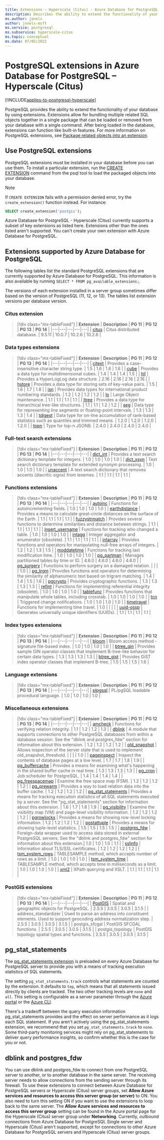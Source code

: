 ```yaml
---
title: Extensions – Hyperscale (Citus) - Azure Database for PostgreSQL
description: Describes the ability to extend the functionality of your database by using extensions in Azure Database for PostgreSQL - Hyperscale (Citus)
ms.author: jonels
author: jonels-msft
ms.service: postgresql
ms.subservice: hyperscale-citus
ms.topic: conceptual
ms.date: 07/05/2022
---
```

# PostgreSQL extensions in Azure Database for PostgreSQL – Hyperscale (Citus)

[!INCLUDE[applies-to-postgresql-hyperscale](../includes/applies-to-postgresql-hyperscale.md)]

PostgreSQL provides the ability to extend the functionality of your database by using extensions. Extensions allow for bundling multiple related SQL objects together in a single package that can be loaded or removed from your database with a single command. After being loaded in the database, extensions can function like built-in features. For more information on PostgreSQL extensions, see [Package related objects into an extension](https://www.postgresql.org/docs/current/static/extend-extensions.html).

## Use PostgreSQL extensions

PostgreSQL extensions must be installed in your database before you can use them. To install a particular extension, run the [CREATE EXTENSION](https://www.postgresql.org/docs/current/static/sql-createextension.html) command from the psql tool to load the packaged objects into your database.

> [!NOTE]
> If `CREATE EXTENSION` fails with a permission denied error, try the
> `create_extension()` function instead. For instance:
>
> ```sql
> SELECT create_extension('postgis');
> ```

Azure Database for PostgreSQL - Hyperscale (Citus) currently supports a subset of key extensions as listed here. Extensions other than the ones listed aren't supported. You can't create your own extension with Azure Database for PostgreSQL.

## Extensions supported by Azure Database for PostgreSQL

The following tables list the standard PostgreSQL extensions that are currently supported by Azure Database for PostgreSQL. This information is also available by running `SELECT * FROM pg_available_extensions;`.

The versions of each extension installed in a server group sometimes differ based on the version of PostgreSQL (11, 12, or 13). The tables list extension versions per database version.

### Citus extension

> [!div class="mx-tableFixed"]
> | **Extension** | **Description** | **PG 11** | **PG 12** | **PG 13** | **PG 14** |
> |---|---|---|---|---|
> | [citus](https://github.com/citusdata/citus) | Citus distributed database. | 9.5.11 | 10.0.7 | 10.2.6 | 10.2.6 |

### Data types extensions

> [!div class="mx-tableFixed"]
> | **Extension** | **Description** | **PG 11** | **PG 12** | **PG 13** | **PG 14** |
> |---|---|---|---|---|
> | [citext](https://www.postgresql.org/docs/current/static/citext.html) | Provides a case-insensitive character string type. | 1.5 | 1.6 | 1.6 | 1.6 |
> | [cube](https://www.postgresql.org/docs/current/static/cube.html) | Provides a data type for multidimensional cubes. | 1.4 | 1.4 | 1.4 | 1.5 |
> | [hll](https://github.com/citusdata/postgresql-hll) | Provides a HyperLogLog data structure. | 2.16 | 2.16 | 2.16 | 2.16 |
> | [hstore](https://www.postgresql.org/docs/current/static/hstore.html) | Provides a data type for storing sets of key-value pairs. | 1.5 | 1.6 | 1.7 | 1.8 |
> | [isn](https://www.postgresql.org/docs/current/static/isn.html) | Provides data types for international product numbering standards. | 1.2 | 1.2 | 1.2 | 1.2 |
> | [lo](https://www.postgresql.org/docs/current/lo.html) | Large Object maintenance. | 1.1 | 1.1 | 1.1 | 1.1 |
> | [ltree](https://www.postgresql.org/docs/current/static/ltree.html) | Provides a data type for hierarchical tree-like structures. | 1.1 | 1.1 | 1.2 | 1.2 |
> | [seg](https://www.postgresql.org/docs/current/seg.html) | Data type for representing line segments or floating-point intervals. | 1.3 | 1.3 | 1.3 | 1.4 |
> | [tdigest](https://github.com/tvondra/tdigest) | Data type for on-line accumulation of rank-based statistics such as quantiles and trimmed means. | 1.2.0 | 1.2.0 | 1.2.0 | 1.2.0 |
> | [topn](https://github.com/citusdata/postgresql-topn/) | Type for top-n JSONB. | 2.4.0 | 2.4.0 | 2.4.0 | 2.4.0 |

### Full-text search extensions

> [!div class="mx-tableFixed"]
> | **Extension** | **Description** | **PG 11** | **PG 12** | **PG 13** | **PG 14** |
> |---|---|---|---|---|
> | [dict\_int](https://www.postgresql.org/docs/current/static/dict-int.html) | Provides a text search dictionary template for integers. | 1.0 | 1.0 | 1.0 | 1.0 |
> | [dict\_xsyn](https://www.postgresql.org/docs/current/dict-xsyn.html) | Text search dictionary template for extended synonym processing. | 1.0 | 1.0 | 1.0 | 1.0 |
> | [unaccent](https://www.postgresql.org/docs/current/static/unaccent.html) | A text search dictionary that removes accents (diacritic signs) from lexemes. | 1.1 | 1.1 | 1.1 | 1.1 |

### Functions extensions

> [!div class="mx-tableFixed"]
> | **Extension** | **Description** | **PG 11** | **PG 12** | **PG 13** | **PG 14** |
> |---|---|---|---|---|
> | [autoinc](https://www.postgresql.org/docs/current/contrib-spi.html#id-1.11.7.45.7) | Functions for autoincrementing fields. | 1.0 | 1.0 | 1.0 | 1.0 |
> | [earthdistance](https://www.postgresql.org/docs/current/static/earthdistance.html) | Provides a means to calculate great-circle distances on the surface of the Earth. | 1.1 | 1.1 | 1.1 | 1.1 |
> | [fuzzystrmatch](https://www.postgresql.org/docs/current/static/fuzzystrmatch.html) | Provides several functions to determine similarities and distance between strings. | 1.1 | 1.1 | 1.1 | 1.1 |
> | [insert\_username](https://www.postgresql.org/docs/current/contrib-spi.html#id-1.11.7.45.8) | Functions for tracking who changed a table. | 1.0 | 1.0 | 1.0 | 1.0 |
> | [intagg](https://www.postgresql.org/docs/current/intagg.html) | Integer aggregator and enumerator (obsolete). | 1.1 | 1.1 | 1.1 | 1.1 |
> | [intarray](https://www.postgresql.org/docs/current/static/intarray.html) | Provides functions and operators for manipulating null-free arrays of integers. | 1.2 | 1.2 | 1.3 | 1.5 |
> | [moddatetime](https://www.postgresql.org/docs/current/contrib-spi.html#id-1.11.7.45.9) | Functions for tracking last modification time. | 1.0 | 1.0 | 1.0 | 1.0 |
> | [pg\_partman](https://pgxn.org/dist/pg_partman/doc/pg_partman.html) | Manages partitioned tables by time or ID. | 4.6.0 | 4.6.0 | 4.6.0 | 4.6.0 |
> | [pg\_surgery](https://www.postgresql.org/docs/current/pgsurgery.html) | Functions to perform surgery on a damaged relation. |     |     |     | 1.0 |
> | [pg\_trgm](https://www.postgresql.org/docs/current/static/pgtrgm.html) | Provides functions and operators for determining the similarity of alphanumeric text based on trigram matching. | 1.4 | 1.4 | 1.5 | 1.6 |
> | [pgcrypto](https://www.postgresql.org/docs/current/static/pgcrypto.html) | Provides cryptographic functions. | 1.3 | 1.3 | 1.3 | 1.3 |
> | [refint](https://www.postgresql.org/docs/current/contrib-spi.html#id-1.11.7.45.5) | Functions for implementing referential integrity (obsolete). | 1.0 | 1.0 | 1.0 | 1.0 |
> | [tablefunc](https://www.postgresql.org/docs/current/static/tablefunc.html) | Provides functions that manipulate whole tables, including crosstab. | 1.0 | 1.0 | 1.0 | 1.0 |
> | [tcn](https://www.postgresql.org/docs/current/tcn.html) | Triggered change notifications. | 1.0 | 1.0 | 1.0 | 1.0 |
> | [timetravel](https://www.postgresql.org/docs/current/contrib-spi.html#id-1.11.7.45.6) | Functions for implementing time travel. | 1.0 | | | |
> | [uuid-ossp](https://www.postgresql.org/docs/current/static/uuid-ossp.html) | Generates universally unique identifiers (UUIDs). | 1.1 | 1.1 | 1.1 | 1.1 |

### Index types extensions

> [!div class="mx-tableFixed"]
> | **Extension** | **Description** | **PG 11** | **PG 12** | **PG 13** | **PG 14** |
> |---|---|---|---|---|
> | [bloom](https://www.postgresql.org/docs/current/bloom.html) | Bloom access method - signature file-based index. | 1.0 | 1.0 | 1.0 | 1.0 |
> | [btree\_gin](https://www.postgresql.org/docs/current/static/btree-gin.html) | Provides sample GIN operator classes that implement B-tree-like behavior for certain data types. | 1.3 | 1.3 | 1.3 | 1.3 |
> | [btree\_gist](https://www.postgresql.org/docs/current/static/btree-gist.html) | Provides GiST index operator classes that implement B-tree. | 1.5 | 1.5 | 1.5 | 1.6 |

### Language extensions

> [!div class="mx-tableFixed"]
> | **Extension** | **Description** | **PG 11** | **PG 12** | **PG 13** | **PG 14** |
> |---|---|---|---|---|
> | [plpgsql](https://www.postgresql.org/docs/current/static/plpgsql.html) | PL/pgSQL loadable procedural language. | 1.0 | 1.0 | 1.0 | 1.0 |

### Miscellaneous extensions

> [!div class="mx-tableFixed"]
> | **Extension** | **Description** | **PG 11** | **PG 12** | **PG 13** | **PG 14** |
> |---|---|---|---|---|
> | [amcheck](https://www.postgresql.org/docs/current/amcheck.html) | Functions for verifying relation integrity. | 1.1 | 1.2 | 1.2 | 1.3 |
> | [dblink](https://www.postgresql.org/docs/current/dblink.html) | A module that supports connections to other PostgreSQL databases from within a database session. See the "dblink and postgres_fdw" section for information about this extension. | 1.2 | 1.2 | 1.2 | 1.2 |
> | [old\_snapshot](https://www.postgresql.org/docs/current/oldsnapshot.html) | Allows inspection of the server state that is used to implement old_snapshot_threshold. |     |     |     | 1.0 |
> | [pageinspect](https://www.postgresql.org/docs/current/pageinspect.html) | Inspect the contents of database pages at a low level. | 1.7 | 1.7 | 1.8 | 1.9 |
> | [pg\_buffercache](https://www.postgresql.org/docs/current/static/pgbuffercache.html) | Provides a means for examining what's happening in the shared buffer cache in real time. | 1.3 | 1.3 | 1.3 | 1.3 |
> | [pg\_cron](https://github.com/citusdata/pg_cron) | Job scheduler for PostgreSQL. | 1.4 | 1.4 | 1.4 | 1.4 |
> | [pg\_freespacemap](https://www.postgresql.org/docs/current/pgfreespacemap.html) | Examine the free space map (FSM). | 1.2 | 1.2 | 1.2 | 1.2 |
> | [pg\_prewarm](https://www.postgresql.org/docs/current/static/pgprewarm.html) | Provides a way to load relation data into the buffer cache. | 1.2 | 1.2 | 1.2 | 1.2 |
> | [pg\_stat\_statements](https://www.postgresql.org/docs/current/static/pgstatstatements.html) | Provides a means for tracking execution statistics of all SQL statements executed by a server. See the "pg_stat_statements" section for information about this extension. | 1.6 | 1.7 | 1.8 | 1.9 |
> | [pg\_visibility](https://www.postgresql.org/docs/current/pgvisibility.html) | Examine the visibility map (VM) and page-level visibility information. | 1.2 | 1.2 | 1.2 | 1.2 |
> | [pgrowlocks](https://www.postgresql.org/docs/current/static/pgrowlocks.html) | Provides a means for showing row-level locking information. | 1.2 | 1.2 | 1.2 | 1.2 |
> | [pgstattuple](https://www.postgresql.org/docs/current/static/pgstattuple.html) | Provides a means for showing tuple-level statistics. | 1.5 | 1.5 | 1.5 | 1.5 |
> | [postgres\_fdw](https://www.postgresql.org/docs/current/static/postgres-fdw.html) | Foreign-data wrapper used to access data stored in external PostgreSQL servers. See the "dblink and postgres_fdw" section for information about this extension.| 1.0 | 1.0 | 1.0 | 1.1 |
> | [sslinfo](https://www.postgresql.org/docs/current/sslinfo.html) | Information about TLS/SSL certificates. | 1.2 | 1.2 | 1.2 | 1.2 |
> | [tsm\_system\_rows](https://www.postgresql.org/docs/current/tsm-system-rows.html) | TABLESAMPLE method, which accepts number of rows as a limit. | 1.0 | 1.0 | 1.0 | 1.0 |
> | [tsm\_system\_time](https://www.postgresql.org/docs/current/tsm-system-time.html) | TABLESAMPLE method, which accepts time in milliseconds as a limit. | 1.0 | 1.0 | 1.0 | 1.0 |
> | [xml2](https://www.postgresql.org/docs/current/xml2.html) | XPath querying and XSLT. | 1.1 | 1.1 | 1.1 | 1.1 |


### PostGIS extensions

> [!div class="mx-tableFixed"]
> | **Extension** | **Description** | **PG 11** | **PG 12** | **PG 13** | **PG 14** |
> |---|---|---|---|---|
> | [PostGIS](https://www.postgis.net/) | Spatial and geographic objects for PostgreSQL. | 2.5.5 | 3.0.5 | 3.0.5 | 3.1.5 |
> | address\_standardizer | Used to parse an address into constituent elements. Used to support geocoding address normalization step. | 2.5.5 | 3.0.5 | 3.0.5 | 3.1.5 |
> | postgis\_sfcgal | PostGIS SFCGAL functions. | 2.5.5 | 3.0.5 | 3.0.5 | 3.1.5 |
> | postgis\_topology | PostGIS topology spatial types and functions. | 2.5.5 | 3.0.5 | 3.0.5 | 3.1.5 |


## pg_stat_statements
The [pg\_stat\_statements extension](https://www.postgresql.org/docs/current/pgstatstatements.html) is preloaded on every Azure Database for PostgreSQL server to provide you with a means of tracking execution statistics of SQL statements.

The setting `pg_stat_statements.track` controls what statements are counted by the extension. It defaults to `top`, which means that all statements issued directly by clients are tracked. The two other tracking levels are `none` and `all`. This setting is configurable as a server parameter through the [Azure portal](../howto-configure-server-parameters-using-portal.md) or the [Azure CLI](../howto-configure-server-parameters-using-cli.md).

There's a tradeoff between the query execution information pg_stat_statements provides and the effect on server performance as it logs each SQL statement. If you aren't actively using the pg_stat_statements extension, we recommend that you set `pg_stat_statements.track` to `none`. Some third-party monitoring services might rely on pg_stat_statements to deliver query performance insights, so confirm whether this is the case for you or not.

## dblink and postgres_fdw

You can use dblink and postgres\_fdw to connect from one PostgreSQL server to
another, or to another database in the same server.  The receiving server needs
to allow connections from the sending server through its firewall.  To use
these extensions to connect between Azure Database for PostgreSQL servers or
Hyperscale (Citus) server groups, set **Allow Azure services and resources to
access this server group (or server)** to ON.  You also need to turn this
setting ON if you want to use the extensions to loop back to the same server.
The **Allow Azure services and resources to access this server group** setting
can be found in the Azure portal page for the Hyperscale (Citus) server group
under **Networking**.  Currently, outbound connections from Azure Database for
PostgreSQL Single server and Hyperscale (Citus) aren't supported, except for
connections to other Azure Database for PostgreSQL servers and Hyperscale
(Citus) server groups.
